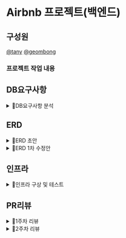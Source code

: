 # Airbnb 프로젝트(백엔드)

## 구성원

[@tany](https://github.com/juni8453)
[@geombong](https://github.com/geombong)

### 프로젝트 작업 내용

## DB요구사항

<details>
<summary>📌DB요구사항 분석</summary>

- 회원 가입을 위해 아이디, 전화번호, 생년월일, 주소를 입력해야한다.
- 회원은 회원 아이디로 식별한다.
- 숙소에 대한 지역, 주소, 가격, 예약상태, 이름, 설명, 유형, 호스트 이름, 침대와 욕실 개수, 할인률, 이미지 정보를 가지고 있어야한다.
- 회원은 여러 숙소를 예약할 수 있고, 하나의 숙소는 하나의 예약만 가능하다.
- 회원은 숙소를 주소와 지역으로 검색이 가능하다.
- 회원이 예약을 하게되면 체크인, 체크아웃, 게스트수 정보를 유지해야한다.
- 회원은 리뷰를 작성할 수 있다.
- 리뷰에는 리뷰번호, 별점, 내용, 작성자 정보가 있다.
- 리뷰는 리뷰 번호로 식별한다.
- 회원은 여러 리뷰를 남길 수 있고, 리뷰하나에는 하나의 회원만 존재한다.
- 하나의 숙소에는 여러 리뷰가 있을수 있고, 하나의 리뷰에는 하나의 숙소만 존재한다.
- 하나의 지역에는 여러 숙소가 존재한다.
- 숙소 가격에는 청소비, 1박당 가격이 있다.

</details>

## ERD

<details>
<summary>📌ERD 초안</summary>

![E-R다이어그램](https://user-images.githubusercontent.com/79444040/170203077-182d0523-126d-4ef7-bf13-e2959fd7c141.png)
<img width="900" alt="스크린샷 2022-05-25 오후 4 29 53" src="https://user-images.githubusercontent.com/79444040/170205968-a5d65211-1077-4ab3-9cc5-ef006a0576fa.png">

</details>

<details>
<summary>📌ERD 1차 수정안</summary>

<img width="658" alt="airbnb_erd_1_2" src="https://user-images.githubusercontent.com/78953393/171772998-39d1a376-2dd9-48e8-bcff-1830d40da472.png">

<img width="794" alt="airbnb_erd_1" src="https://user-images.githubusercontent.com/78953393/171773010-3130eb63-a828-41a4-b9e0-7baea3c6bfde.png">

</details>

## 인프라

<details>
<summary>📌인프라 구상 및 테스트</summary>

### ✏️ AWS 인프라 구상도
![Airbnb docker 전 최종 인프라 drawio](https://user-images.githubusercontent.com/79444040/170923420-e29e2fc8-faf6-41b6-bee6-d96fab02d911.png)

### 작업 내용
- [x] AWS 인프라 구상도 작성 (draw.io tool 사용)
- [x] Airbnb 프로젝트에서 사용할 VPC 사설 네트워크 망 생성
- [x] Public 서브넷 1개, Private 서브넷 2개 생성
- [x] 인터넷과의 통신을 위한 인터넷 게이트웨이 생성 후 VPC 에 연결
- [x] 각 서브넷에 연결할 라우팅 테이블 3개 생성 후 각 서브넷과 연결
- [x] NAT 인스턴스, Bastion 인스턴스, WEB Server 인스턴스, WAS 인스턴스, MySQL 인스턴스 생성
- [x] 각 인스턴스 보안그룹을 따로 생성해서 인바운드 규칙 추가
- [x] Bastion 인스턴스를 통해 Private 서브넷에 접근하기 위해 ssh-agent 를 사용해 Private Key 를 메모리에 캐싱
- [x] 캐싱된 Private Key 를 가지고 Bastion 인스턴스에서 Private 서브넷 접속 테스트
- [x] README 파일에 업로드 예정

### 🚧 접속 Test
- [x] Bastion Instance 접속 성공

  <img width="653" alt="스크린샷 2022-05-30 오후 2 37 33" src="https://user-images.githubusercontent.com/79444040/170924030-914e247d-4cc7-4eb0-8013-61df9cd45b07.png">

- [x] Bastion Instance 접속 후 Private 서브넷 접속 성공

  <img width="601" alt="스크린샷 2022-05-30 오후 2 39 08" src="https://user-images.githubusercontent.com/79444040/170924303-202aa9bc-4aca-454a-94f7-8fe8764de606.png">

</details>

## PR리뷰

<details>
<summary>📌1주차 리뷰</summary>

### 1주차 리뷰 수정내용

- [x] 어노테이션 한줄에 여러개 작성한거 수정
- [x] PK에 명시해놓은 컬럼명 제거
- [x] 오타 수정
- [x] 참조하고 있는 필드명 변경
- [x] 단반향으로 설계되어 있는 매핑 양방향 고려해보기

### 고민한 부분

- 양뱡향 연관관계 `편의메서드`가 `OneToOne`에서 필요한가?

```text
  편의 메서드를 사용하는 이유
    - 양뱡향 연관관계 매핑 시 JPA 입장에서 보았을때 서로 조회할 수 있게 객체를 필드로 정의하고 연관관계 주인만 잘 설정해 준다면 문제가 없다. 
	하지만, 연관관계 주인과 순수 객체를 모두 동기화 해주기 위한 작업이 반드시 필요하다. 편의 메서드를 사용하게 되면 실수를 방지 할 수 있다.
```

- 양방향 매핑 편의메서드 예제

```java
private void changeRegion(Region region) {
    this.region = region;
    region.getAccommodations().add(this);
}
```

- `set`이라는 네이밍은 너무 관례적이기 때문에 `change`라고 하여 내부 로직이 있음을 나타내준다.

</details>

<details>
<summary>📌2주차 리뷰</summary>

### 2주차 리뷰 수정내용

- [x] 불필요한 print문 제거
- [x] 앞에 n이 붙은 변수 네이밍 수정
- [x] 서브 이미지를 임베디드 타입이 아닌 하나의 엔티티로 변경
- [x] 이름과 작업이 일치하지 않는 메서드네이밍 수정
- [x] prefix와 타입이 일치하지 않은 Repository 네이밍 수정
- [x] homeController에서 데이터 반환용으로 사용중인 map을 객체로 변경

</details>
